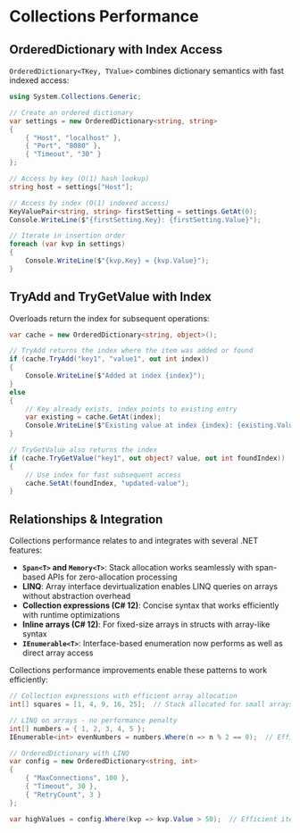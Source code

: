 # Collections Performance
## OrderedDictionary with Index Access

`OrderedDictionary<TKey, TValue>` combines dictionary semantics with fast indexed access:

```csharp
using System.Collections.Generic;

// Create an ordered dictionary
var settings = new OrderedDictionary<string, string>
{
    { "Host", "localhost" },
    { "Port", "8080" },
    { "Timeout", "30" }
};

// Access by key (O(1) hash lookup)
string host = settings["Host"];

// Access by index (O(1) indexed access)
KeyValuePair<string, string> firstSetting = settings.GetAt(0);
Console.WriteLine($"{firstSetting.Key}: {firstSetting.Value}");

// Iterate in insertion order
foreach (var kvp in settings)
{
    Console.WriteLine($"{kvp.Key} = {kvp.Value}");
}
```

## TryAdd and TryGetValue with Index

Overloads return the index for subsequent operations:

```csharp
var cache = new OrderedDictionary<string, object>();

// TryAdd returns the index where the item was added or found
if (cache.TryAdd("key1", "value1", out int index))
{
    Console.WriteLine($"Added at index {index}");
}
else
{
    // Key already exists, index points to existing entry
    var existing = cache.GetAt(index);
    Console.WriteLine($"Existing value at index {index}: {existing.Value}");
}

// TryGetValue also returns the index
if (cache.TryGetValue("key1", out object? value, out int foundIndex))
{
    // Use index for fast subsequent access
    cache.SetAt(foundIndex, "updated-value");
}
```

## Relationships & Integration

Collections performance relates to and integrates with several .NET features:

- **`Span<T>` and `Memory<T>`**: Stack allocation works seamlessly with span-based APIs for zero-allocation processing
- **LINQ**: Array interface devirtualization enables LINQ queries on arrays without abstraction overhead
- **Collection expressions (C# 12)**: Concise syntax that works efficiently with runtime optimizations
- **Inline arrays (C# 12)**: For fixed-size arrays in structs with array-like syntax
- **`IEnumerable<T>`**: Interface-based enumeration now performs as well as direct array access

Collections performance improvements enable these patterns to work efficiently:

```csharp
// Collection expressions with efficient array allocation
int[] squares = [1, 4, 9, 16, 25];  // Stack allocated for small arrays

// LINQ on arrays - no performance penalty
int[] numbers = { 1, 2, 3, 4, 5 };
IEnumerable<int> evenNumbers = numbers.Where(n => n % 2 == 0);  // Efficient enumeration

// OrderedDictionary with LINQ
var config = new OrderedDictionary<string, int>
{
    { "MaxConnections", 100 },
    { "Timeout", 30 },
    { "RetryCount", 3 }
};

var highValues = config.Where(kvp => kvp.Value > 50);  // Efficient iteration
```
